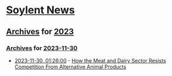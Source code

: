 # [Soylent News](../../../README.md)

## [Archives](../../index.md) for [2023](../index.md)

### [Archives](../../index.md) for [2023-11-30](index.md)

* [2023-11-30, 01:26:00](https://soylentnews.org/article.pl?sid=23/11/28/146258&from=rss) - [How the Meat and Dairy Sector Resists Competition From Alternative Animal Products](https://soylentnews.org/article.pl?sid=23/11/28/146258&from=rss)
